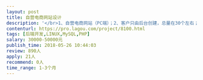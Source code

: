 ```yaml
---                
layout: post       
title: 自营电商网站设计           
description: '</br>1、自营电商网站（PC端）；2、客户只由后台创建，总量在30个左右；3、客户都是投标中标客户，每个客户对单个商品可能存在不同的中标价格；4、单个客户浏览网站时，浏览中标商品显示市场价和中标价，浏览其余非中标商品显示市场价；</br>'     
contenturl: https://pro.lagou.com/project/8100.html      
tags: [后端开发,LINUX,MySQL,PHP]            
salary: 30000-50000元          
publish_time: 2018-05-26 10:44:03         
review: 890人                   
apply: 21人                   
recommend: 0人                   
time_range: 1-3个月              
---                 
```

